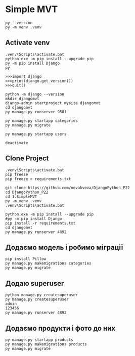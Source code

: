 # Simple MVT
```
py --version
py -m venv .venv
```

## Activate venv
```
.venv\Scripts\activate.bat
python.exe -m pip install --upgrade pip
py -m pip install Django
py

>>>import django
>>>print(django.get_version())
>>>quit()

python -m django --version
mkdir djangomvt
django-admin startproject mysite djangomvt
cd djangomvt
py manage.py runserver 9581

py manage.py startapp categories
py manage.py migrate

py manage.py startapp users

deactivate
```

## Clone Project
```
.venv\Scripts\activate.bat
pip freeze
pip freeze > requirements.txt

git clone https://github.com/novakvova/DjangoPython_P22
cd DjangoPython_P22
cd 1.SimpleMVT
py -m venv .venv
.venv\Scripts\activate.bat

python.exe -m pip install --upgrade pip
#py -m pip install Django
pip install -r requirements.txt
cd djangomvt
py manage.py runserver 4892
```

## Додаємо модель і робимо міграції
```
pip install Pillow
py manage.py makemigrations categories
py manage.py migrate
```

## Додаю superuser
```
python manage.py createsuperuser
py manage.py createsuperuser
admin
123456
py manage.py runserver 4892
```

## Додаємо продукти і фото до них
```
py manage.py startapp products
py manage.py makemigrations products
py manage.py migrate
```
